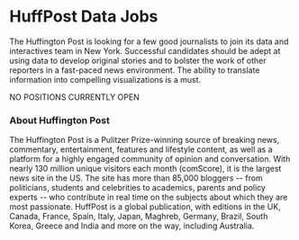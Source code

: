 # HuffPost Data Jobs
The Huffington Post is looking for a few good journalists to join its data and interactives team in New York. 
Successful candidates should be adept at using data to develop original stories and to bolster the work of other reporters in a fast-paced news environment. The ability to translate information into compelling visualizations is a must. 

NO POSITIONS CURRENTLY OPEN

### About Huffington Post
The Huffington Post is a Pulitzer Prize-winning source of breaking news, 
commentary, entertainment, features and lifestyle content, as well as 
a platform for a highly engaged community of opinion and conversation. 
With nearly 130 million unique visitors each month (comScore), it is 
the largest news site in the US. The site has more than 
85,000 bloggers -- from politicians, students and celebrities to 
academics, parents and policy experts -- who contribute in real time 
on the subjects about which they are most passionate. HuffPost is 
a global publication, with editions in the UK, Canada, France, Spain,
Italy, Japan, Maghreb, Germany, Brazil, South Korea, Greece and India 
and more on the way, including Australia.
